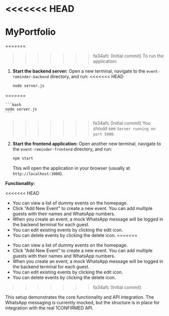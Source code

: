 <<<<<<< HEAD
=======
# MyPortfolio

=======
>>>>>>> fa34afc (Initial commit)
To run the application:

1.  **Start the backend server:**
    Open a new terminal, navigate to the `event-reminder-backend` directory, and run:
<<<<<<< HEAD
    ```bash
    node server.js
    ```
=======

    ```bash
    node server.js
    ```

>>>>>>> fa34afc (Initial commit)
    You should see `Server running on port 5000`.

2.  **Start the frontend application:**
    Open another new terminal, navigate to the `event-reminder-frontend` directory, and run:
    ```bash
    npm start
    ```
    This will open the application in your browser (usually at `http://localhost:3000`).

**Functionality:**

<<<<<<< HEAD
*   You can view a list of dummy events on the homepage.
*   Click "Add New Event" to create a new event. You can add multiple guests with their names and WhatsApp numbers.
*   When you create an event, a mock WhatsApp message will be logged in the backend terminal for each guest.
*   You can edit existing events by clicking the edit icon.
*   You can delete events by clicking the delete icon.
=======
- You can view a list of dummy events on the homepage.
- Click "Add New Event" to create a new event. You can add multiple guests with their names and WhatsApp numbers.
- When you create an event, a mock WhatsApp message will be logged in the backend terminal for each guest.
- You can edit existing events by clicking the edit icon.
- You can delete events by clicking the delete icon.
>>>>>>> fa34afc (Initial commit)

This setup demonstrates the core functionality and API integration. The WhatsApp messaging is currently mocked, but the structure is in place for integration with the real 1CONFIRMED API.
